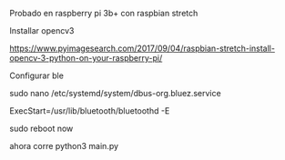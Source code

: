 Probado en raspberry pi 3b+ con raspbian stretch

Installar opencv3

https://www.pyimagesearch.com/2017/09/04/raspbian-stretch-install-opencv-3-python-on-your-raspberry-pi/


Configurar ble 

sudo nano /etc/systemd/system/dbus-org.bluez.service

ExecStart=/usr/lib/bluetooth/bluetoothd -E

sudo reboot now

ahora corre python3 main.py